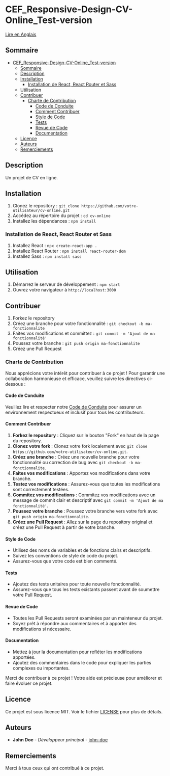 # CEF_Responsive-Design-CV-Online_Test-version

[Lire en Anglais](./README_EN.md)

## Sommaire

- [CEF\_Responsive-Design-CV-Online\_Test-version](#cef_responsive-design-cv-online_test-version)
  - [Sommaire](#sommaire)
  - [Description](#description)
  - [Installation](#installation)
    - [Installation de React, React Router et Sass](#installation-de-react-react-router-et-sass)
  - [Utilisation](#utilisation)
  - [Contribuer](#contribuer)
    - [Charte de Contribution](#charte-de-contribution)
      - [Code de Conduite](#code-de-conduite)
      - [Comment Contribuer](#comment-contribuer)
      - [Style de Code](#style-de-code)
      - [Tests](#tests)
      - [Revue de Code](#revue-de-code)
      - [Documentation](#documentation)
  - [Licence](#licence)
  - [Auteurs](#auteurs)
  - [Remerciements](#remerciements)

## Description

Un projet de CV en ligne.

## Installation

1. Clonez le repository : `git clone https://github.com/votre-utilisateur/cv-online.git`
2. Accédez au répertoire du projet : `cd cv-online`
3. Installez les dépendances : `npm install`

### Installation de React, React Router et Sass

1. Installez React : `npx create-react-app .`
2. Installez React Router : `npm install react-router-dom`
3. Installez Sass : `npm install sass`

## Utilisation

1. Démarrez le serveur de développement : `npm start`
2. Ouvrez votre navigateur à `http://localhost:3000`

## Contribuer

1. Forkez le repository
2. Créez une branche pour votre fonctionnalité : `git checkout -b ma-fonctionnalite`
3. Faites vos modifications et committez : `git commit -m 'Ajout de ma fonctionnalité'`
4. Poussez votre branche : `git push origin ma-fonctionnalite`
5. Créez une Pull Request

### Charte de Contribution

Nous apprécions votre intérêt pour contribuer à ce projet ! Pour garantir une collaboration harmonieuse et efficace, veuillez suivre les directives ci-dessous :

#### Code de Conduite

Veuillez lire et respecter notre [Code de Conduite](./cv-online/docs/CODE_OF_CONDUCT.md) pour assurer un environnement respectueux et inclusif pour tous les contributeurs.

#### Comment Contribuer

1. **Forkez le repository** : Cliquez sur le bouton "Fork" en haut de la page du repository.
2. **Clonez votre fork** : Clonez votre fork localement avec `git clone https://github.com/votre-utilisateur/cv-online.git`.
3. **Créez une branche** : Créez une nouvelle branche pour votre fonctionnalité ou correction de bug avec `git checkout -b ma-fonctionnalite`.
4. **Faites vos modifications** : Apportez vos modifications dans votre branche.
5. **Testez vos modifications** : Assurez-vous que toutes les modifications sont correctement testées.
6. **Commitez vos modifications** : Commitez vos modifications avec un message de commit clair et descriptif avec `git commit -m 'Ajout de ma fonctionnalité'`.
7. **Poussez votre branche** : Poussez votre branche vers votre fork avec `git push origin ma-fonctionnalite`.
8. **Créez une Pull Request** : Allez sur la page du repository original et créez une Pull Request à partir de votre branche.

#### Style de Code

- Utilisez des noms de variables et de fonctions clairs et descriptifs.
- Suivez les conventions de style de code du projet.
- Assurez-vous que votre code est bien commenté.

#### Tests

- Ajoutez des tests unitaires pour toute nouvelle fonctionnalité.
- Assurez-vous que tous les tests existants passent avant de soumettre votre Pull Request.

#### Revue de Code

- Toutes les Pull Requests seront examinées par un mainteneur du projet.
- Soyez prêt à répondre aux commentaires et à apporter des modifications si nécessaire.

#### Documentation

- Mettez à jour la documentation pour refléter les modifications apportées.
- Ajoutez des commentaires dans le code pour expliquer les parties complexes ou importantes.

Merci de contribuer à ce projet ! Votre aide est précieuse pour améliorer et faire évoluer ce projet.

## Licence

Ce projet est sous licence MIT. Voir le fichier [LICENSE](LICENSE) pour plus de détails.

## Auteurs

- **John Doe** - *Développeur principal* - [john-doe](https://github.com/john-doe)

## Remerciements

Merci à tous ceux qui ont contribué à ce projet.
